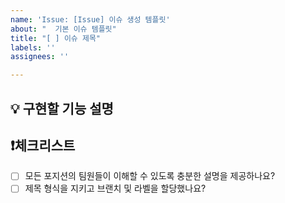 ```yaml
---
name: 'Issue: [Issue] 이슈 생성 템플릿'
about: "  기본 이슈 템플릿"
title: "[ ] 이슈 제목"
labels: ''
assignees: ''

---
```


## 💡 구현할 기능 설명


## ❗체크리스트
- [ ] 모든 포지션의 팀원들이 이해할 수 있도록 충분한 설명을 제공하나요?
- [ ] 제목 형식을 지키고 브랜치 및 라벨을 할당했나요?

